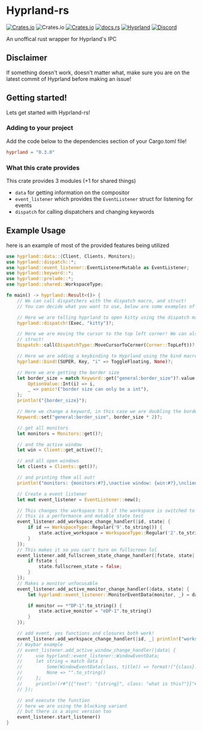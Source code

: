 # Hyprland-rs

[![Crates.io](https://img.shields.io/crates/v/hyprland)](https://crates.io/crates/hyprland)
![Crates.io](https://img.shields.io/crates/d/hyprland)
[![Crates.io](https://img.shields.io/crates/l/hyprland)](https://www.gnu.org/licenses/gpl-3.0.html)
[![docs.rs](https://img.shields.io/docsrs/hyprland)](https://docs.rs/hyprland)
[![Hyprland](https://img.shields.io/badge/Made%20for-Hyprland-blue)](https://github.com/hyprwm/Hyprland)
[![Discord](https://img.shields.io/discord/1055990214411169892?label=discord)](https://discord.gg/zzWqvcKRMy)

An unoffical rust wrapper for Hyprland's IPC

## Disclaimer
If something doesn't work, doesn't matter what,
make sure you are on the latest commit of Hyprland before making an issue!

## Getting started!

Lets get started with Hyprland-rs!

### Adding to your project

Add the code below to the dependencies section of your Cargo.toml file!

```toml
hyprland = "0.3.0"
```

### What this crate provides

This crate provides 3 modules (+1 for shared things)
 - `data` for getting information on the compositor
 - `event_listener` which provides the `EventListener` struct for listening for events
 - `dispatch` for calling dispatchers and changing keywords

## Example Usage

here is an example of most of the provided features being utilized

```rust ,no_run
use hyprland::data::{Client, Clients, Monitors};
use hyprland::dispatch::*;
use hyprland::event_listener::EventListenerMutable as EventListener;
use hyprland::keyword::*;
use hyprland::prelude::*;
use hyprland::shared::WorkspaceType;

fn main() -> hyprland::Result<()> {
    // We can call dispatchers with the dispatch macro, and struct!
    // You can decide what you want to use, below are some examples of their usage

    // Here we are telling hyprland to open kitty using the dispatch macro!
    hyprland::dispatch!(Exec, "kitty")?;

    // Here we are moving the cursor to the top left corner! We can also just use the Dispatch
    // struct!
    Dispatch::call(DispatchType::MoveCursorToCorner(Corner::TopLeft))?;

    // Here we are adding a keybinding to Hyprland using the bind macro!
    hyprland::bind!(SUPER, Key, "i" => ToggleFloating, None)?;

    // Here we are getting the border size
    let border_size = match Keyword::get("general:border_size")?.value {
        OptionValue::Int(i) => i,
        _ => panic!("border size can only be a int"),
    };
    println!("{border_size}");

    // Here we change a keyword, in this case we are doubling the border size we got above
    Keyword::set("general:border_size", border_size * 2)?;

    // get all monitors
    let monitors = Monitors::get()?;

    // and the active window
    let win = Client::get_active()?;

    // and all open windows
    let clients = Clients::get()?;

    // and printing them all out!
    println!("monitors: {monitors:#?},\nactive window: {win:#?},\nclients {clients:#?}");

    // Create a event listener
    let mut event_listener = EventListener::new();

    // This changes the workspace to 5 if the workspace is switched to 9
    // this is a performance and mutable state test
    event_listener.add_workspace_change_handler(|id, state| {
        if id == WorkspaceType::Regular('9'.to_string()) {
            state.active_workspace = WorkspaceType::Regular('2'.to_string());
        }
    });
    // This makes it so you can't turn on fullscreen lol
    event_listener.add_fullscreen_state_change_handler(|fstate, state| {
        if fstate {
            state.fullscreen_state = false;
        }
    });
    // Makes a monitor unfocusable
    event_listener.add_active_monitor_change_handler(|data, state| {
        let hyprland::event_listener::MonitorEventData(monitor, _) = data;

        if monitor == *"DP-1".to_string() {
            state.active_monitor = "eDP-1".to_string()
        }
    });

    // add event, yes functions and closures both work!
    event_listener.add_workspace_change_handler(|id, _| println!("workspace changed to {id:#?}"));
    // Waybar example
    // event_listener.add_active_window_change_handler(|data| {
    //     use hyprland::event_listener::WindowEventData;
    //     let string = match data {
    //         Some(WindowEventData(class, title)) => format!("{class}: {title}"),
    //         None => "".to_string()
    //     };
    //     println!(r#"{{"text": "{string}", class: "what is this?"}}"#);
    // });

    // and execute the function
    // here we are using the blocking variant
    // but there is a async version too
    event_listener.start_listener()
}
```
